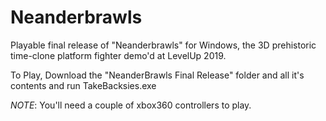# Neanderbrawls
Playable final release of "Neanderbrawls" for Windows, the 3D prehistoric time-clone platform fighter demo'd at LevelUp 2019.

To Play, Download the "NeanderBrawls Final Release" folder and all it's contents and run TakeBacksies.exe

*NOTE*: You'll need a couple of xbox360 controllers to play.

